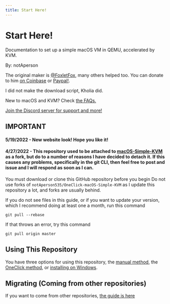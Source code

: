 ```yaml
---
title: Start Here!
--- 
```


# Start Here!
Documentation to set up a simple macOS VM in QEMU, accelerated by KVM.

By: notAperson

The original maker is [@FoxletFox](https://twitter.com/foxletfox), many others helped too. You can donate to him [on Coinbase](https://commerce.coinbase.com/checkout/96dc5777-0abf-437d-a9b5-a78ae2c4c227) or [Paypal!](https://www.paypal.com/cgi-bin/webscr?cmd=_donations&business=QFXXKKAB2B9MA&item_name=macOS-Simple-KVM).

I did not make the download script, Kholia did.

New to macOS and KVM? Check [the FAQs.](docs/FAQs.md)

[Join the Discord server for support and more!](https://discord.gg/XaEdCSPyNa)

## IMPORTANT

#### 5/19/2022 - New website look! Hope you like it!

#### 4/27/2022 - This repository used to be attached to [macOS-Simple-KVM](https://github.com/foxlet/macOS-Simple-KVM) as a fork, but do to a number of reasons I have decided to detach it. If this causes any problems, specifically in the git CLI, then feel free to post and issue and I will respond as soon as I can.

You must download or clone this GitHub repository before you begin
Do not use forks of `notAperson535/OneClick-macOS-Simple-KVM` as I update this repository a lot, and forks are usually behind.

If you do not see files in this guide, or if you want to update your version, which I recommend doing at least one a month, run this command
```
git pull --rebase
```
If that throws an error, try this command
```
git pull origin master
```

## Using This Repository

You have three options for using this repository, the [manual method](/docs/manualmethod/), the [OneClick method](/docs/oneclickmethod/), or [installing on Windows](/docs/windows-install/).

## Migrating (Coming from other repositories)

If you want to come from other repositories, [the guide is here](/docs/migrating)
